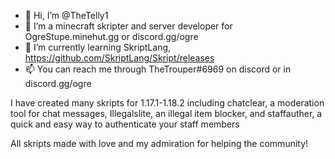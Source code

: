 - 👋 Hi, I’m @TheTelly1
- 👀 I’m a minecraft skripter and server developer for OgreStupe.minehut.gg or discord.gg/ogre
- 🌱 I’m currently learning SkriptLang, https://github.com/SkriptLang/Skript/releases
- 📫 You can reach me through TheTrouper#6969 on discord or in discord.gg/ogre

I have created many skripts for 1.17.1-1.18.2 including chatclear, a moderation tool for chat messages, 
Illegalslite, an illegal item blocker, and staffauther, a quick and easy way to authenticate your staff members

All skripts made with love and my admiration for helping the community!
